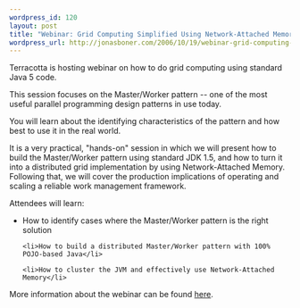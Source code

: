 ```yaml
--- 
wordpress_id: 120
layout: post
title: "Webinar: Grid Computing Simplified Using Network-Attached Memory"
wordpress_url: http://jonasboner.com/2006/10/19/webinar-grid-computing-simplified-using-network-attached-memory/
---
```

Terracotta is hosting webinar on how to do grid computing using standard Java 5 code.

This session focuses on the Master/Worker pattern -- one of the most useful parallel programming design patterns in use today. 

You will learn about the identifying characteristics of the pattern and how best to use it in the real world.

It is a very practical, "hands-on" session in which we will present how to build the Master/Worker pattern using standard JDK 1.5, and how to turn it into a distributed grid implementation by using Network-Attached Memory. Following that, we will cover the production implications of operating and scaling a reliable work management framework.

Attendees will learn:

<ul>
	<li>How to identify cases where the Master/Worker pattern is the right solution</li>

	<li>How to build a distributed Master/Worker pattern with 100% POJO-based Java</li>

	<li>How to cluster the JVM and effectively use Network-Attached Memory</li>

</ul>

More information about the webinar can be found <a href="http://www.terracottatech.com/webinar_masterworker.shtml">here</a>.


